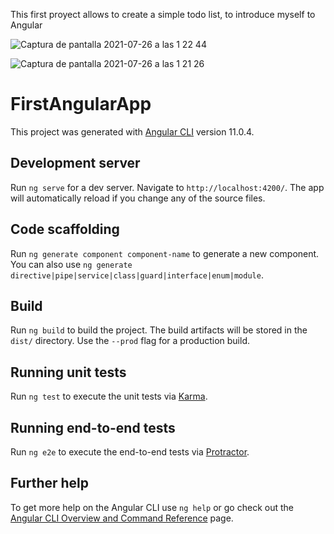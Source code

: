 This first proyect allows to create a simple todo list, to introduce myself to Angular

![Captura de pantalla 2021-07-26 a las 1 22 44](https://user-images.githubusercontent.com/37101338/126918399-b84bb1e3-40fe-4095-ba1c-ec669a1eb0f6.png)

![Captura de pantalla 2021-07-26 a las 1 21 26](https://user-images.githubusercontent.com/37101338/126918426-f5a264af-04c1-4a21-a34e-ac3756ad93aa.png)

# FirstAngularApp

This project was generated with [Angular CLI](https://github.com/angular/angular-cli) version 11.0.4.

## Development server

Run `ng serve` for a dev server. Navigate to `http://localhost:4200/`. The app will automatically reload if you change any of the source files.

## Code scaffolding

Run `ng generate component component-name` to generate a new component. You can also use `ng generate directive|pipe|service|class|guard|interface|enum|module`.

## Build

Run `ng build` to build the project. The build artifacts will be stored in the `dist/` directory. Use the `--prod` flag for a production build.

## Running unit tests

Run `ng test` to execute the unit tests via [Karma](https://karma-runner.github.io).

## Running end-to-end tests

Run `ng e2e` to execute the end-to-end tests via [Protractor](http://www.protractortest.org/).

## Further help

To get more help on the Angular CLI use `ng help` or go check out the [Angular CLI Overview and Command Reference](https://angular.io/cli) page.
